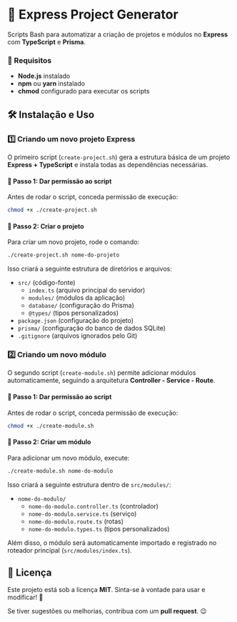 # 🚀 Express Project Generator  

Scripts Bash para automatizar a criação de projetos e módulos no **Express** com **TypeScript** e **Prisma**.  

### 📌 Requisitos  
- **Node.js** instalado  
- **npm** ou **yarn** instalado  
- **chmod** configurado para executar os scripts  


## 🛠️ Instalação e Uso  

### 1️⃣ **Criando um novo projeto Express**  

O primeiro script (`create-project.sh`) gera a estrutura básica de um projeto **Express + TypeScript** e instala todas as dependências necessárias.  

#### 🔹 **Passo 1: Dar permissão ao script**  
Antes de rodar o script, conceda permissão de execução:  

```bash
chmod +x ./create-project.sh
```

#### 🔹 **Passo 2: Criar o projeto**  
Para criar um novo projeto, rode o comando:  

```bash
./create-project.sh nome-do-projeto
```

Isso criará a seguinte estrutura de diretórios e arquivos:  
- `src/` (código-fonte)  
  - `index.ts` (arquivo principal do servidor)  
  - `modules/` (módulos da aplicação)  
  - `database/` (configuração do Prisma)  
  - `@types/` (tipos personalizados)  
- `package.json` (configuração do projeto)  
- `prisma/` (configuração do banco de dados SQLite)  
- `.gitignore` (arquivos ignorados pelo Git)  


### 2️⃣ **Criando um novo módulo**  

O segundo script (`create-module.sh`) permite adicionar módulos automaticamente, seguindo a arquitetura **Controller - Service - Route**.  

#### 🔹 **Passo 1: Dar permissão ao script**  
Antes de rodar o script, conceda permissão de execução:  

```bash
chmod +x ./create-module.sh
```

#### 🔹 **Passo 2: Criar um módulo**  
Para adicionar um novo módulo, execute:  

```bash
./create-module.sh nome-do-modulo
```

Isso criará a seguinte estrutura dentro de `src/modules/`:  
- `nome-do-modulo/`  
  - `nome-do-modulo.controller.ts` (controlador)  
  - `nome-do-modulo.service.ts` (serviço)  
  - `nome-do-modulo.route.ts` (rotas)  
  - `nome-do-modulo.types.ts` (tipos personalizados)  

Além disso, o módulo será automaticamente importado e registrado no roteador principal (`src/modules/index.ts`).  



## 📜 Licença  
Este projeto está sob a licença **MIT**. Sinta-se à vontade para usar e modificar! 🚀  

Se tiver sugestões ou melhorias, contribua com um **pull request**. 😉